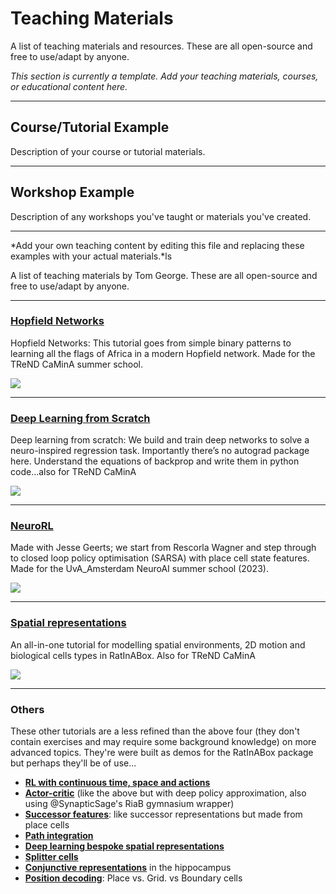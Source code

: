 # Teaching Materials

A list of teaching materials and resources. These are all open-source and free to use/adapt by anyone.

*This section is currently a template. Add your teaching materials, courses, or educational content here.*

---

## Course/Tutorial Example

Description of your course or tutorial materials.

---

## Workshop Example

Description of any workshops you've taught or materials you've created.

---

*Add your own teaching content by editing this file and replacing these examples with your actual materials.*ls 

A list of teaching materials by Tom George. These are all open-source and free to use/adapt by anyone.

--- 

### [Hopfield Networks](https://github.com/TomGeorge1234/HopfieldNetworkTutorial)

Hopfield Networks: This tutorial goes from simple binary patterns to learning all the flags of Africa in a modern Hopfield network. Made for the TReND CaMinA summer school.

![](hfn.gif)

---

### [Deep Learning from Scratch](https://github.com/TomGeorge1234/DeepLearningTutorial)

Deep learning from scratch: We build and train deep networks to solve a neuro-inspired regression task. Importantly there’s no autograd package here. Understand the equations of backprop and write them in python code…also for TReND CaMinA

![](deeplearning.gif)

---

### [NeuroRL](https://github.com/TomGeorge1234/NeuroRLTutorial)

Made with Jesse Geerts; we start from Rescorla Wagner and step through to closed loop policy optimisation (SARSA) with place cell state features. Made for the UvA_Amsterdam NeuroAI summer school (2023). 

![](neurorl.gif)

---

### [Spatial representations](https://github.com/TomGeorge1234/ModellingSpatialRepresentations)

An all-in-one tutorial for modelling spatial environments, 2D motion and biological cells types in RatInABox. Also for  TReND CaMinA

![](spatialreps.gif)


---

### Others 

These other tutorials are a less refined than the above four (they don't contain exercises and may require some background knowledge) on more advanced topics. They're were built as demos for the RatInABox package but perhaps they'll be of use...

+ [**RL with continuous time, space and actions**](https://github.com/RatInABox-Lab/RatInABox/blob/main/demos/reinforcement_learning_example.ipynb)
+ [**Actor-critic**](https://github.com/RatInABox-Lab/RatInABox/blob/main/demos/actor_critic_example.ipynb) (like the above but with deep policy approximation, also using @SynapticSage's RiaB gymnasium wrapper)
+ [**Successor features**](https://github.com/RatInABox-Lab/RatInABox/blob/main/demos/successor_features_example.ipynb): like successor representations but made from place cells
+ [**Path integration**](https://github.com/RatInABox-Lab/RatInABox/blob/main/demos/path_integration_example.ipynb)
+ [**Deep learning bespoke spatial representations**](https://github.com/RatInABox-Lab/RatInABox/blob/main/demos/deep_learning_example.ipynb)
+ [**Splitter cells**](https://github.com/RatInABox-Lab/RatInABox/blob/main/demos/splitter_cells_example.ipynb)
+ [**Conjunctive representations**](https://github.com/RatInABox-Lab/RatInABox/blob/main/demos/conjunctive_gridcells_example.ipynb) in the hippocampus
+ [**Position decoding**](https://github.com/RatInABox-Lab/RatInABox/blob/main/demos/decoding_position_example.ipynb): Place vs. Grid. vs Boundary cells
